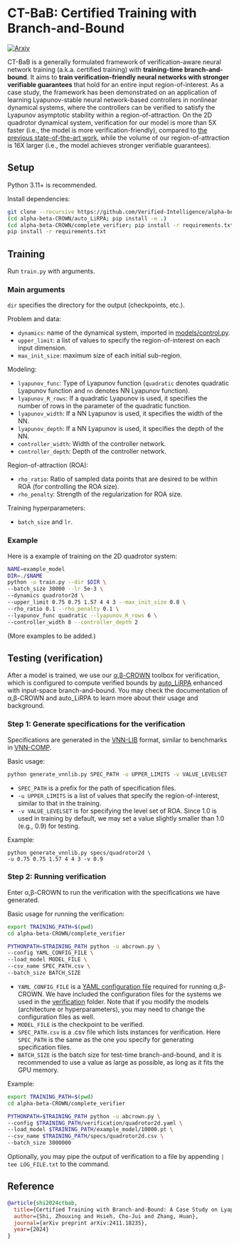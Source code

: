 CT-BaB: Certified Training with Branch-and-Bound
==================

[![Arxiv](https://img.shields.io/badge/arXiv-2411.18235-B31B1B.svg?logo=arxiv)](https://arxiv.org/abs/2411.18235)

CT-BaB is a generally formulated framework of verification-aware neural network
training (a.k.a. certified training) with **training-time branch-and-bound**.
It aims to **train verification-friendly neural networks with stronger verifiable guarantees**
that hold for an entire input region-of-interest.
As a case study, the framework has been demonstrated on an application of
learning Lyapunov-stable neural network-based controllers in nonlinear
dynamical systems, where the controllers can be verified to satisfy the
Lyapunov asymptotic stability within a region-of-attraction.
On the 2D quadrotor dynamical system, verification for our model
is more than 5X faster (i.e., the model is more verification-friendly),
compared to [the previous state-of-the-art work](https://arxiv.org/pdf/2404.07956),
while the volume of our region-of-attraction is 16X larger
(i.e., the model achieves stronger verifiable guarantees).

## Setup

Python 3.11+ is recommended.

Install dependencies:
```bash
git clone --recursive https://github.com/Verified-Intelligence/alpha-beta-CROWN.git
(cd alpha-beta-CROWN/auto_LiRPA; pip install -e .)
(cd alpha-beta-CROWN/complete_verifier; pip install -r requirements.txt)
pip install -r requirements.txt
```

## Training

Run `train.py` with arguments.

### Main arguments

`dir` specifies the directory for the output (checkpoints, etc.).

Problem and data:
* `dynamics`: name of the dynamical system, imported in [models/control.py](models/control.py).
* `upper_limit`: a list of values to specify the region-of-interest on each input dimension.
* `max_init_size`: maximum size of each initial sub-region.

Modeling:
* `lyapunov_func`: Type of Lyapunov function
(`quadratic` denotes quadratic Lyapunov function and `nn` denotes NN Lyapunov function).
* `lyapunov_R_rows`: If a quadratic Lyapunov is used,
it specifies the number of rows in the parameter of the quadratic function.
* `lyapunov_width`: If a NN Lyapunov is used, it specifies the width of the NN.
* `lyapunov_depth`: If a NN Lyapunov is used, it specifies the depth of the NN.
* `controller_width`: Width of the controller network.
* `controller_depth`: Depth of the controller network.

Region-of-attraction (ROA):
* `rho_ratio`: Ratio of sampled data points that are desired to be within ROA
(for controlling the ROA size).
* `rho_penalty`: Strength of the regularization for ROA size.

Training hyperparameters:
* `batch_size` and `lr`.

### Example

Here is a example of training on the 2D quadrotor system:
```bash
NAME=example_model
DIR=./$NAME
python -u train.py --dir $DIR \
--batch_size 30000 --lr 5e-3 \
--dynamics quadrotor2d \
--upper_limit 0.75 0.75 1.57 4 4 3 --max_init_size 0.8 \
--rho_ratio 0.1 --rho_penalty 0.1 \
--lyapunov_func quadratic --lyapunov_R_rows 6 \
--controller_width 8 --controller_depth 2
```

(More examples to be added.)

## Testing (verification)

After a model is trained,
we use our [α,β-CROWN](https://github.com/Verified-Intelligence/alpha-beta-CROWN)
toolbox for verification, which is configured to compute verified bounds by
[auto_LiRPA](https://github.com/Verified-Intelligence/auto_LiRPA)
enhanced with input-space branch-and-bound.
You may check the documentation of α,β-CROWN and auto_LiRPA to learn more about
their usage and background.

### Step 1: Generate specifications for the verification

Specifications are generated in the [VNN-LIB](https://www.vnnlib.org/) format,
similar to benchmarks in [VNN-COMP](https://sites.google.com/view/vnn2024).

Basic usage:
```bash
python generate_vnnlib.py SPEC_PATH -u UPPER_LIMITS -v VALUE_LEVELSET
```

* `SPEC_PATH` is a prefix for the path of specification files.
* `-u UPPER_LIMITS` is a list of values that specify the region-of-interest,
similar to that in the training.
* `-v VALUE_LEVELSET` is for specifying the level set of ROA.
Since 1.0 is used in training by default,
we may set a value slightly smaller than 1.0 (e.g., 0.9) for testing.

Example:
```
python generate_vnnlib.py specs/quadrotor2d \
-u 0.75 0.75 1.57 4 4 3 -v 0.9
```

### Step 2: Running verification

Enter α,β-CROWN to run the verification with the specifications we have generated.

Basic usage for running the verification:
```bash
export TRAINING_PATH=$(pwd)
cd alpha-beta-CROWN/complete_verifier

PYTHONPATH=$TRAINING_PATH python -u abcrown.py \
--config YAML_CONFIG_FILE \
--load_model MODEL_FILE \
--csv_name SPEC_PATH.csv \
--batch_size BATCH_SIZE
```

* `YAML_CONFIG_FILE` is a [YAML configuration file](https://github.com/Verified-Intelligence/alpha-beta-CROWN?tab=readme-ov-file#instructions) required for running α,β-CROWN.
We have included the configuration files for the systems
we used in the [verification](./verification) folder.
Note that if you modify the models (architecture or hyperparameters),
you may need to change the configuration files as well.
* `MODEL_FILE` is the checkpoint to be verified.
* `SPEC_PATH.csv` is a .csv file which lists instances for verification.
Here `SPEC_PATH` is the same as the one you specify for generating specification files.
* `BATCH_SIZE` is the batch size for test-time branch-and-bound,
and it is recommended to use a value as large as possible,
as long as it fits the GPU memory.

Example:
```bash
export TRAINING_PATH=$(pwd)
cd alpha-beta-CROWN/complete_verifier

PYTHONPATH=$TRAINING_PATH python -u abcrown.py \
--config $TRAINING_PATH/verification/quadrotor2d.yaml \
--load_model $TRAINING_PATH/example_model/10000.pt \
--csv_name $TRAINING_PATH/specs/quadrotor2d.csv \
--batch_size 3000000
```

Optionally, you may pipe the output of verification to a file
by appending `| tee LOG_FILE.txt` to the command.

## Reference

```bibtex
@article{shi2024ctbab,
  title={Certified Training with Branch-and-Bound: A Case Study on Lyapunov-stable Neural Control},
  author={Shi, Zhouxing and Hsieh, Cho-Jui and Zhang, Huan},
  journal={arXiv preprint arXiv:2411.18235},
  year={2024}
}
```